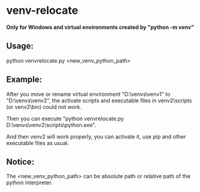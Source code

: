 # venv-relocate

**Only for Windows and virtual environments created by "python -m venv"**

## Usage: 

python venvrelocate.py <new_venv_python_path>

## Example:

After you move or rename virtual environment "D:\venvs\venv1" to "D:\venvs\venv2", the activate scripts and executable files in venv2\scripts (or venv2\bin) could not work.

Then you can execute "python venvrelocate.py D:\venvs\venv2\scripts\python.exe".

And then venv2 will work properly, you can activate it, use pip and other executable files as usual.

## Notice:

The <new_venv_python_path> can be absolute path or relative path of the python interpreter.